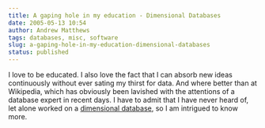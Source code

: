 ```yaml
---
title: A gaping hole in my education - Dimensional Databases
date: 2005-05-13 10:54
author: Andrew Matthews
tags: databases, misc, software
slug: a-gaping-hole-in-my-education-dimensional-databases
status: published
---
```


I love to be educated. I also love the fact that I can absorb new ideas continuously without ever sating my thirst for data. And where better than at Wikipedia, which has obviously been lavished with the attentions of a database expert in recent days. I have to admit that I have never heard of, let alone worked on a [dimensional database](http://en.wikipedia.org/wiki/Dimensional_database), so I am intrigued to know more.
